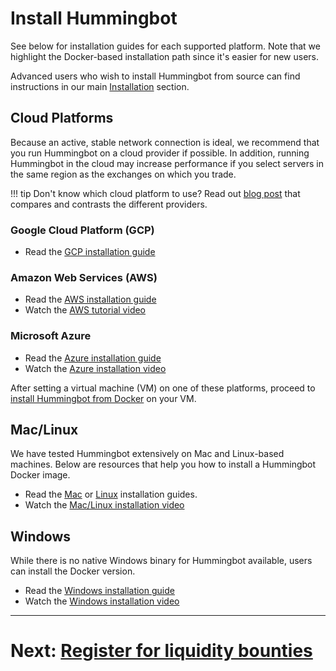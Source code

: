 # Install Hummingbot

See below for installation guides for each supported platform. Note that we highlight the Docker-based installation path since it's easier for new users.

Advanced users who wish to install Hummingbot from source can find instructions in our main [Installation](/installation) section.

## Cloud Platforms

Because an active, stable network connection is ideal, we recommend that you run Hummingbot on a cloud provider if possible. In addition, running Hummingbot in the cloud may increase performance if you select servers in the same region as the exchanges on which you trade.

!!! tip
    Don't know which cloud platform to use? Read out [blog post](https://www.hummingbot.io/blog/2019-06-cloud-providers/) that compares and contrasts the different providers.

### Google Cloud Platform (GCP)
* Read the [GCP installation guide](/installation/cloud/#google-cloud-platform)

### Amazon Web Services (AWS)
* Read the [AWS installation guide](/installation/cloud/#amazon-web-services)
* Watch the [AWS tutorial video](https://www.youtube.com/watch?v=eLRmdRbtiHE&list=PLDwlNkL_4MMczSzZiomX5wFFuF40z-KLl&index=6)

### Microsoft Azure
* Read the [Azure installation guide](/installation/cloud/#microsoft-azure)
* Watch the [Azure installation video](https://www.youtube.com/watch?v=rdUshjOlP-8&list=PLDwlNkL_4MMczSzZiomX5wFFuF40z-KLl&index=5)

After setting a virtual machine (VM) on one of these platforms, proceed to [install Hummingbot from Docker](/installation/cloud/#install-hummingbot) on your VM.

## Mac/Linux

We have tested Hummingbot extensively on Mac and Linux-based machines. Below are resources that help you how to install a Hummingbot Docker image.

* Read the [Mac](/installation/docker_macOS) or [Linux](/installation/docker_linux) installation guides.
* Watch the [Mac/Linux installation video](https://www.youtube.com/watch?v=eCfMKfS9HsM)

## Windows

While there is no native Windows binary for Hummingbot available, users can install the Docker version.

- Read the [Windows installation guide](/installation/docker_windows)
- Watch the [Windows installation video](https://www.youtube.com/watch?v=K67qN4nmSnw&list=PLDwlNkL_4MMczSzZiomX5wFFuF40z-KLl&index=5)

---
# Next: [Register for liquidity bounties](/bounties/tutorial/register)
